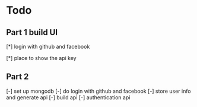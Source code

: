 # Todo

## Part 1 build UI

[*] login with github and facebook

[*] place to show the api key

## Part 2

[-] set up mongodb
[-] do login with github and facebook
[-] store user info and generate api
[-] build api
[-] authentication api
